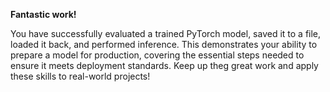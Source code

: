 **Fantastic work!**

You have successfully evaluated a trained PyTorch model, saved it to a file, loaded it back, and performed inference. This demonstrates your ability to prepare a model for production, covering the essential steps needed to ensure it meets deployment standards. Keep up theg great work and apply these skills to real-world projects!
